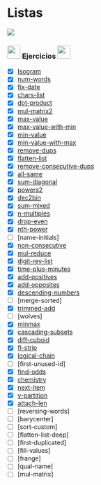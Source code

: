 # Listas 

<img src='https://web.archive.org/web/20090902092639/http://geocities.com/TheTropics/Coast/1332/chains.gif'/>

### <img width="30" src="https://web.archive.org/web/20091026100043im_/http://geocities.com/hellokitty_can/smile.gif"/> Ejercicios <img width="30" src="https://web.archive.org/web/20091026100043im_/http://geocities.com/hellokitty_can/smile.gif"/>

- [x] [Isogram](https://github.com/toninavhd/1-DAW_pt2/blob/main/PRO/ut4/tareas/listas/isogram/main.py) 
- [x] [num-words](https://github.com/toninavhd/1-DAW_pt2/blob/main/PRO/ut4/tareas/listas/num-words/main.py) 
- [x] [fix-date](https://github.com/toninavhd/1-DAW_pt2/blob/main/PRO/ut4/tareas/listas/fix-date/main.py)
- [x] [chars-list](https://github.com/toninavhd/1-DAW_pt2/blob/main/PRO/ut4/tareas/listas/chars-list/main.py)
- [x] [dot-product](https://github.com/toninavhd/1-DAW_pt2/blob/main/PRO/ut4/tareas/listas/dot-product/main.py)
- [x] [mul-matrix2](https://github.com/toninavhd/1-DAW_pt2/blob/main/PRO/ut4/tareas/listas/mul-matrix2/main.py)
- [x] [max-value](https://github.com/toninavhd/1-DAW_pt2/blob/main/PRO/ut4/tareas/listas/max-value/main.py)
- [x] [max-value-with-min](https://github.com/toninavhd/1-DAW_pt2/blob/main/PRO/ut4/tareas/listas/max-value-with-min/main.py)
- [x] [min-value](https://github.com/toninavhd/1-DAW_pt2/blob/main/PRO/ut4/tareas/listas/min-value/main.py)
- [x] [min-value-with-max](https://github.com/toninavhd/1-DAW_pt2/blob/main/PRO/ut4/tareas/listas/min-value-with-max/main.py)
- [x] [remove-dups](https://github.com/toninavhd/1-DAW_pt2/blob/main/PRO/ut4/tareas/listas/remove-dups/main.py)
- [x] [flatten-list](https://github.com/toninavhd/1-DAW_pt2/blob/main/PRO/ut4/tareas/listas/flatten-list/main.py)
- [x] [remove-consecutive-dups](https://github.com/toninavhd/1-DAW_pt2/blob/main/PRO/ut4/tareas/listas/remove-consecutive-dups/main.py)
- [x] [all-same](https://github.com/toninavhd/1-DAW_pt2/blob/main/PRO/ut4/tareas/listas/all-same/main.py)
- [x] [sum-diagonal](https://github.com/toninavhd/1-DAW_pt2/blob/main/PRO/ut4/tareas/listas/sum-diagonal/main.py)
- [x] [powers2](https://github.com/toninavhd/1-DAW_pt2/blob/main/PRO/ut4/tareas/listas/powers2/main.py)
- [x] [dec2bin](https://github.com/toninavhd/1-DAW_pt2/blob/main/PRO/ut4/tareas/listas/dec2bin/main.py)
- [x] [sum-mixed](https://github.com/toninavhd/1-DAW_pt2/blob/main/PRO/ut4/tareas/listas/sum-mixed/main.py)
- [x] [n-multiples](https://github.com/toninavhd/1-DAW_pt2/blob/main/PRO/ut4/tareas/listas/n-multiples/main.py)
- [x] [drop-even](https://github.com/toninavhd/1-DAW_pt2/blob/main/PRO/ut4/tareas/listas/drop-even/main.py)
- [x] [nth-power](https://github.com/toninavhd/1-DAW_pt2/blob/main/PRO/ut4/tareas/listas/nth-power/main.py)
- [ ] [name-initials]
- [x] [non-consecutive](SUBIR)
- [x] [mul-reduce](https://github.com/toninavhd/1-DAW_pt2/blob/main/PRO/ut4/tareas/listas/mul-reduce/main.py)
- [x] [digit-rev-list](https://github.com/toninavhd/1-DAW_pt2/blob/main/PRO/ut4/tareas/listas/digit-rev-list/main.py)
- [x] [time-plus-minutes](https://github.com/toninavhd/1-DAW_pt2/blob/main/PRO/ut4/tareas/listas/time-plus-minutes/main.py)
- [x] [add-positives](https://github.com/toninavhd/1-DAW_pt2/blob/main/PRO/ut4/tareas/listas/add-positives/main.py)
- [x] [add-opposites](https://github.com/toninavhd/1-DAW_pt2/blob/main/PRO/ut4/tareas/listas/add-opposites/main.py)
- [x] [descending-numbers](https://github.com/toninavhd/1-DAW_pt2/blob/main/PRO/ut4/tareas/listas/descending-numbers/main.py)
- [ ] [merge-sorted]
- [x] [trimmed-add](https://github.com/toninavhd/1-DAW_pt2/blob/main/PRO/ut4/tareas/listas/trimmed-add/main.py)
- [ ] [wolves]
- [x] [minmax](https://github.com/toninavhd/1-DAW_pt2/blob/main/PRO/ut4/tareas/listas/trimmed-add/main.py)
- [x] [cascading-subsets](SUBIR)
- [x] [diff-cuboid](SUBIR)
- [x] [fl-strip](https://github.com/toninavhd/1-DAW_pt2/blob/main/PRO/ut4/tareas/listas/fl-strip/main.py)
- [x] [logical-chain](SUBIR)
- [ ] [first-unused-id]
- [x] [find-odds](https://github.com/toninavhd/1-DAW_pt2/blob/main/PRO/ut4/tareas/listas/find-odds/main.py)
- [x] [chemistry](SUBIR)
- [x] [next-item](SUBIR)
- [x] [v-partition](SUBIR)
- [x] [attach-len](SUBIR)
- [ ] [reversing-words]
- [ ] [barycenter]
- [ ] [sort-custom]
- [ ] [flatten-list-deep]
- [ ] [first-duplicated]
- [ ] [fill-values]
- [ ] [frange]
- [ ] [qual-name]
- [ ] [mul-matrix]